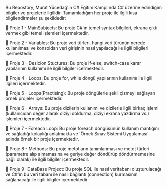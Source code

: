 Bu Repostory, Murat Yücedağ'ın C# Eğitim Kampı'nda C# üzerine edindiğim bilgiler ve projelerle ilgilidir. Tamamladığım her proje ile ilgili kısa bilgilendirmeler şu şekildedir:

📍 Proje 1 - MainSubjects: Bu proje C#'ın temel syntax bilgileri,  ekrana çıktı vermek gibi temel işlemleri içermektedir. 

📍 Proje 2 - Variables: Bu proje veri türleri, hangi veri türünün nerede kullanılması ve konsoldan veri girişinin nasıl yapılacağı ile ilgili bilgileri içermektedir.

📍 Proje 3 - Desicion Stuctures: Bu proje if-else, switch-case karar yapılarının kullanımı ile ilgili bilgiler içermektedir.

📍 Proje 4 - Loops: Bu proje for, while döngü yapılarının kullanımı ile ilgili ilgileri içermektedir.

📍 Proje 5 - Loops(Practising): Bu proje döngülerle şekil çizmeyi sağlayan örnek projeler içermektedir.

📍 Proje 6 - Arrays: Bu proje dizilerin kullanımı ve dizilerle ilgili birkaç işlemi (kullanıcıdan değer alarak diziyi doldurma, diziyi ekrana yazdırma vs.) işlemleri içermektedir.

📍 Proje 7 - Foreach Loop: Bu proje foreach döngüsünün kullanım mantığını ve sağladığı kolaylığı anlatmakta ve 'Örnek Sınav Sistemi Uygulaması' adında örnek bir proje içermektedir.

📍 Proje 8 - Methods: Bu proje metotların tanımlanması ve metot türleri (parametre alıp almamasına ve geriye değer döndürüp döndürmemesine bağlı olarak) ile ilgili bilgiler içermektedir.

📍 Proje 9- DataBase Project: Bu proje SQL ile nasıl veritabanı oluşturulacağı ve C#'ın bu veri tabanı ile nasıl bağlantı (connection) kurmasının sağlanacağı ile ilgili bilgiler içermektedir
